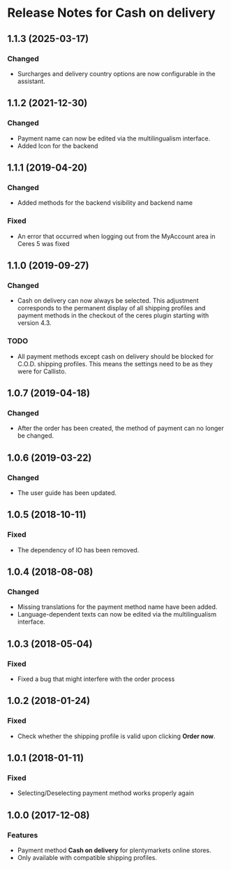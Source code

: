 # Release Notes for Cash on delivery

## 1.1.3 (2025-03-17)

### Changed
- Surcharges and delivery country options are now configurable in the assistant.

## 1.1.2 (2021-12-30)

### Changed
- Payment name can now be edited via the multilingualism interface.
- Added Icon for the backend

## 1.1.1 (2019-04-20)
### Changed
- Added methods for the backend visibility and backend name

### Fixed
- An error that occurred when logging out from the MyAccount area in Ceres 5 was fixed

## 1.1.0 (2019-09-27)

### Changed
- Cash on delivery can now always be selected. This adjustment corresponds to the permanent display of all shipping profiles and payment methods in the checkout of the ceres plugin starting with version 4.3.

### TODO
- All payment methods except cash on delivery should be blocked for C.O.D. shipping profiles. This means the settings need to be as they were for Callisto.

## 1.0.7 (2019-04-18)

### Changed
- After the order has been created, the method of payment can no longer be changed.

## 1.0.6 (2019-03-22)

### Changed
- The user guide has been updated.

## 1.0.5 (2018-10-11)

### Fixed
- The dependency of IO has been removed.

## 1.0.4 (2018-08-08)

### Changed
- Missing translations for the payment method name have been added.
- Language-dependent texts can now be edited via the multilingualism interface.

## 1.0.3 (2018-05-04)

### Fixed
- Fixed a bug that might interfere with the order process

## 1.0.2 (2018-01-24)

### Fixed
- Check whether the shipping profile is valid upon clicking **Order now**.

## 1.0.1 (2018-01-11)

### Fixed
- Selecting/Deselecting payment method works properly again

## 1.0.0 (2017-12-08)

### Features
- Payment method **Cash on delivery** for plentymarkets online stores.
- Only available with compatible shipping profiles.
